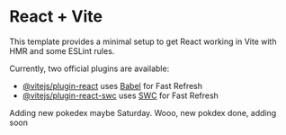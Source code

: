# React + Vite

This template provides a minimal setup to get React working in Vite with HMR and some ESLint rules. 

Currently, two official plugins are available: 

- [@vitejs/plugin-react](https://github.com/vitejs/vite-plugin-react/blob/main/packages/plugin-react/README.md) uses [Babel](https://babeljs.io/) for Fast Refresh
- [@vitejs/plugin-react-swc](https://github.com/vitejs/vite-plugin-react-swc) uses  [SWC](https://swc.rs/) for Fast Refresh

Adding new pokedex maybe Saturday. Wooo, new pokdex done, adding soon 
